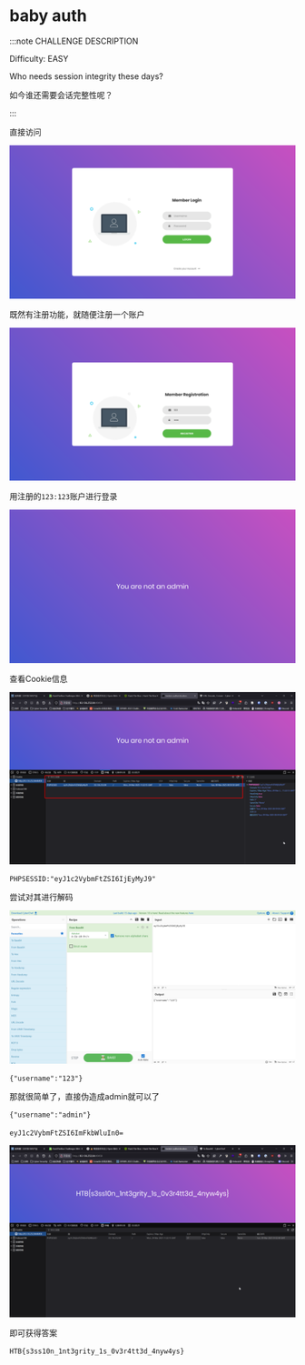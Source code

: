 # baby auth

:::note CHALLENGE DESCRIPTION

Difficulty: EASY

Who needs session integrity these days?

如今谁还需要会话完整性呢？

:::

直接访问

![img](img/image_20250358-085828.png)

既然有注册功能，就随便注册一个账户

![img](img/image_20250359-085932.png)

用注册的`123:123`账户进行登录

![img](img/image_20250300-090001.png)

查看Cookie信息

![img](img/image_20250300-090037.png)

```plaintext
PHPSESSID:"eyJ1c2VybmFtZSI6IjEyMyJ9"
```

尝试对其进行解码

![img](img/image_20250301-090140.png)

```plaintext
{"username":"123"}
```

那就很简单了，直接伪造成admin就可以了

```plaintext
{"username":"admin"}

eyJ1c2VybmFtZSI6ImFkbWluIn0=
```

![img](img/image_20250302-090258.png)

即可获得答案

```flag
HTB{s3ss10n_1nt3grity_1s_0v3r4tt3d_4nyw4ys}
```
